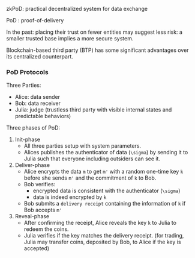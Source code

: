 
zkPoD: practical decentralized system for data exchange


PoD : proof-of-delivery


In the past: placing their trust on fewer entities may suggest less risk: a smaller trusted base implies a more secure system.

Blockchain-based third party (BTP) has some significant advantages over its centralized counterpart.


### PoD Protocols

Three Parties: 
* Alice: data sender
* Bob: data receiver
* Julia: judge (trustless third party with visible internal states and predictable behaviors)

Three phases of PoD:
1. Init-phase 
    * All three parties setup with system parameters.
    * Alices publishes the authenticator of data (`\sigma`) by sending it to Julia such that everyone including outsiders can see it.
2. Deliver-phase
    * Alice encrypts the data `m` to get `m'` with a random one-time key `k` before she sends `m'` and the commitment of `k` to Bob.
    * Bob verifies:
        * encrypted data is consistent with the authenticator (`\sigma`)
        * data is indeed encrypted by `k`
    * Bob submits a `delivery receipt` containing the information of `k` if Bob accepts `m'`
3. Reveal-phase
    * After confirming the receipt, Alice reveals the key `k` to Julia to redeem the coins.
    * Julia verifies if the key matches the delivery receipt. (for trading, Julia may transfer coins, deposited by Bob, to Alice if the key is accepted)





